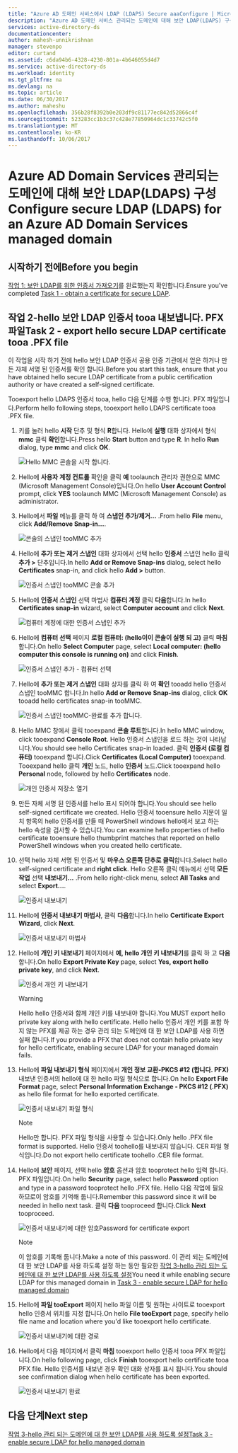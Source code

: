 ```yaml
---
title: "Azure AD 도메인 서비스에서 LDAP (LDAPS) Secure aaaConfigure | Microsoft Docs"
description: "Azure AD 도메인 서비스 관리되는 도메인에 대해 보안 LDAP(LDAPS) 구성"
services: active-directory-ds
documentationcenter: 
author: mahesh-unnikrishnan
manager: stevenpo
editor: curtand
ms.assetid: c6da94b6-4328-4230-801a-4b646055d4d7
ms.service: active-directory-ds
ms.workload: identity
ms.tgt_pltfrm: na
ms.devlang: na
ms.topic: article
ms.date: 06/30/2017
ms.author: maheshu
ms.openlocfilehash: 356b28f8392b0e203df9c81177ec842d52866c4f
ms.sourcegitcommit: 523283cc1b3c37c428e77850964dc1c33742c5f0
ms.translationtype: MT
ms.contentlocale: ko-KR
ms.lasthandoff: 10/06/2017
---
```

# <a name="configure-secure-ldap-ldaps-for-an-azure-ad-domain-services-managed-domain"></a><span data-ttu-id="5700b-103">Azure AD Domain Services 관리되는 도메인에 대해 보안 LDAP(LDAPS) 구성</span><span class="sxs-lookup"><span data-stu-id="5700b-103">Configure secure LDAP (LDAPS) for an Azure AD Domain Services managed domain</span></span>

## <a name="before-you-begin"></a><span data-ttu-id="5700b-104">시작하기 전에</span><span class="sxs-lookup"><span data-stu-id="5700b-104">Before you begin</span></span>
<span data-ttu-id="5700b-105">[작업 1: 보안 LDAP를 위한 인증서 가져오기](active-directory-ds-admin-guide-configure-secure-ldap.md)를 완료했는지 확인합니다.</span><span class="sxs-lookup"><span data-stu-id="5700b-105">Ensure you've completed [Task 1 - obtain a certificate for secure LDAP](active-directory-ds-admin-guide-configure-secure-ldap.md).</span></span>


## <a name="task-2---export-hello-secure-ldap-certificate-tooa-pfx-file"></a><span data-ttu-id="5700b-106">작업 2-hello 보안 LDAP 인증서 tooa 내보냅니다. PFX 파일</span><span class="sxs-lookup"><span data-stu-id="5700b-106">Task 2 - export hello secure LDAP certificate tooa .PFX file</span></span>
<span data-ttu-id="5700b-107">이 작업을 시작 하기 전에 hello 보안 LDAP 인증서 공용 인증 기관에서 얻은 하거나 만든 자체 서명 된 인증서를 확인 합니다.</span><span class="sxs-lookup"><span data-stu-id="5700b-107">Before you start this task, ensure that you have obtained hello secure LDAP certificate from a public certification authority or have created a self-signed certificate.</span></span>

<span data-ttu-id="5700b-108">Tooexport hello LDAPS 인증서 tooa, hello 다음 단계를 수행 합니다. PFX 파일입니다.</span><span class="sxs-lookup"><span data-stu-id="5700b-108">Perform hello following steps, tooexport hello LDAPS certificate tooa .PFX file.</span></span>

1. <span data-ttu-id="5700b-109">키를 눌러 hello **시작** 단추 및 형식 **R**합니다. Hello에 **실행** 대화 상자에서 형식 **mmc** 클릭 **확인**합니다.</span><span class="sxs-lookup"><span data-stu-id="5700b-109">Press hello **Start** button and type **R**. In hello **Run** dialog, type **mmc** and click **OK**.</span></span>

    ![Hello MMC 콘솔을 시작 합니다.](./media/active-directory-domain-services-admin-guide/secure-ldap-start-run.png)
2. <span data-ttu-id="5700b-111">Hello에 **사용자 계정 컨트롤** 확인을 클릭 **예** toolaunch 관리자 권한으로 MMC (Microsoft Management Console)입니다.</span><span class="sxs-lookup"><span data-stu-id="5700b-111">On hello **User Account Control** prompt, click **YES** toolaunch MMC (Microsoft Management Console) as administrator.</span></span>
3. <span data-ttu-id="5700b-112">Hello에서 **파일** 메뉴를 클릭 하 여 **스냅인 추가/제거...** .</span><span class="sxs-lookup"><span data-stu-id="5700b-112">From hello **File** menu, click **Add/Remove Snap-in...**.</span></span>

    ![콘솔의 스냅인 tooMMC 추가](./media/active-directory-domain-services-admin-guide/secure-ldap-add-snapin.png)
4. <span data-ttu-id="5700b-114">Hello에 **추가 또는 제거 스냅인** 대화 상자에서 선택 hello **인증서** 스냅인 hello 클릭 **추가 >** 단추입니다.</span><span class="sxs-lookup"><span data-stu-id="5700b-114">In hello **Add or Remove Snap-ins** dialog, select hello **Certificates** snap-in, and click hello **Add >** button.</span></span>

    ![인증서 스냅인 tooMMC 콘솔 추가](./media/active-directory-domain-services-admin-guide/secure-ldap-add-certificates-snapin.png)
5. <span data-ttu-id="5700b-116">Hello에 **인증서 스냅인** 선택 마법사 **컴퓨터 계정** 클릭 **다음**합니다.</span><span class="sxs-lookup"><span data-stu-id="5700b-116">In hello **Certificates snap-in** wizard, select **Computer account** and click **Next**.</span></span>

    ![컴퓨터 계정에 대한 인증서 스냅인 추가](./media/active-directory-domain-services-admin-guide/secure-ldap-add-certificates-computer-account.png)
6. <span data-ttu-id="5700b-118">Hello에 **컴퓨터 선택** 페이지 **로컬 컴퓨터: (hello이이 콘솔이 실행 되 고)** 클릭 **마침**합니다.</span><span class="sxs-lookup"><span data-stu-id="5700b-118">On hello **Select Computer** page, select **Local computer: (hello computer this console is running on)** and click **Finish**.</span></span>

    ![인증서 스냅인 추가 - 컴퓨터 선택](./media/active-directory-domain-services-admin-guide/secure-ldap-add-certificates-local-computer.png)
7. <span data-ttu-id="5700b-120">Hello에 **추가 또는 제거 스냅인** 대화 상자를 클릭 하 여 **확인** tooadd hello 인증서 스냅인 tooMMC 합니다.</span><span class="sxs-lookup"><span data-stu-id="5700b-120">In hello **Add or Remove Snap-ins** dialog, click **OK** tooadd hello certificates snap-in tooMMC.</span></span>

    ![인증서 스냅인 tooMMC-완료를 추가 합니다.](./media/active-directory-domain-services-admin-guide/secure-ldap-add-certificates-snapin-done.png)
8. <span data-ttu-id="5700b-122">Hello MMC 창에서 클릭 tooexpand **콘솔 루트**합니다.</span><span class="sxs-lookup"><span data-stu-id="5700b-122">In hello MMC window, click tooexpand **Console Root**.</span></span> <span data-ttu-id="5700b-123">Hello 인증서 스냅인을 로드 하는 것이 나타납니다.</span><span class="sxs-lookup"><span data-stu-id="5700b-123">You should see hello Certificates snap-in loaded.</span></span> <span data-ttu-id="5700b-124">클릭 **인증서 (로컬 컴퓨터)** tooexpand 합니다.</span><span class="sxs-lookup"><span data-stu-id="5700b-124">Click **Certificates (Local Computer)** tooexpand.</span></span> <span data-ttu-id="5700b-125">Tooexpand hello 클릭 **개인** 노드, hello **인증서** 노드.</span><span class="sxs-lookup"><span data-stu-id="5700b-125">Click tooexpand hello **Personal** node, followed by hello **Certificates** node.</span></span>

    ![개인 인증서 저장소 열기](./media/active-directory-domain-services-admin-guide/secure-ldap-open-personal-store.png)
9. <span data-ttu-id="5700b-127">만든 자체 서명 된 인증서를 hello 표시 되어야 합니다.</span><span class="sxs-lookup"><span data-stu-id="5700b-127">You should see hello self-signed certificate we created.</span></span> <span data-ttu-id="5700b-128">Hello 인증서 tooensure hello 지문이 일치 항목의 hello 인증서를 만들 때 PowerShell windows hello에서 보고 하는 hello 속성을 검사할 수 있습니다.</span><span class="sxs-lookup"><span data-stu-id="5700b-128">You can examine hello properties of hello certificate tooensure hello thumbprint matches that reported on hello PowerShell windows when you created hello certificate.</span></span>
10. <span data-ttu-id="5700b-129">선택 hello 자체 서명 된 인증서 및 **마우스 오른쪽 단추로 클릭**합니다.</span><span class="sxs-lookup"><span data-stu-id="5700b-129">Select hello self-signed certificate and **right click**.</span></span> <span data-ttu-id="5700b-130">Hello 오른쪽 클릭 메뉴에서 선택 **모든 작업** 선택 **내보내기...** .</span><span class="sxs-lookup"><span data-stu-id="5700b-130">From hello right-click menu, select **All Tasks** and select **Export...**.</span></span>

    ![인증서 내보내기](./media/active-directory-domain-services-admin-guide/secure-ldap-export-cert.png)
11. <span data-ttu-id="5700b-132">Hello에 **인증서 내보내기 마법사**, 클릭 **다음**합니다.</span><span class="sxs-lookup"><span data-stu-id="5700b-132">In hello **Certificate Export Wizard**, click **Next**.</span></span>

    ![인증서 내보내기 마법사](./media/active-directory-domain-services-admin-guide/secure-ldap-export-cert-wizard.png)
12. <span data-ttu-id="5700b-134">Hello에 **개인 키 내보내기** 페이지에서 **예, hello 개인 키 내보내기**를 클릭 하 고 **다음**합니다.</span><span class="sxs-lookup"><span data-stu-id="5700b-134">On hello **Export Private Key** page, select **Yes, export hello private key**, and click **Next**.</span></span>

    ![인증서 개인 키 내보내기](./media/active-directory-domain-services-admin-guide/secure-ldap-export-private-key.png)

    > [!WARNING]
    > <span data-ttu-id="5700b-136">Hello hello 인증서와 함께 개인 키를 내보내야 합니다.</span><span class="sxs-lookup"><span data-stu-id="5700b-136">You MUST export hello private key along with hello certificate.</span></span> <span data-ttu-id="5700b-137">Hello hello 인증서 개인 키를 포함 하지 않는 PFX를 제공 하는 경우 관리 되는 도메인에 대 한 보안 LDAP를 사용 하면 실패 합니다.</span><span class="sxs-lookup"><span data-stu-id="5700b-137">If you provide a PFX that does not contain hello private key for hello certificate, enabling secure LDAP for your managed domain fails.</span></span>
    >
    >
13. <span data-ttu-id="5700b-138">Hello에 **파일 내보내기 형식** 페이지에서 **개인 정보 교환-PKCS #12 (합니다. PFX)** 내보낸 인증서의 hello에 대 한 hello 파일 형식으로 합니다.</span><span class="sxs-lookup"><span data-stu-id="5700b-138">On hello **Export File Format** page, select **Personal Information Exchange - PKCS #12 (.PFX)** as hello file format for hello exported certificate.</span></span>

    ![인증서 내보내기 파일 형식](./media/active-directory-domain-services-admin-guide/secure-ldap-export-to-pfx.png)

    > [!NOTE]
    > <span data-ttu-id="5700b-140">Hello만 합니다. PFX 파일 형식을 사용할 수 있습니다.</span><span class="sxs-lookup"><span data-stu-id="5700b-140">Only hello .PFX file format is supported.</span></span> <span data-ttu-id="5700b-141">Hello 인증서 toohello를 내보내지 않습니다. CER 파일 형식입니다.</span><span class="sxs-lookup"><span data-stu-id="5700b-141">Do not export hello certificate toohello .CER file format.</span></span>
    >
    >
14. <span data-ttu-id="5700b-142">Hello에 **보안** 페이지, 선택 hello **암호** 옵션과 암호 tooprotect hello 입력 합니다. PFX 파일입니다.</span><span class="sxs-lookup"><span data-stu-id="5700b-142">On hello **Security** page, select hello **Password** option and type in a password tooprotect hello .PFX file.</span></span> <span data-ttu-id="5700b-143">Hello 다음 작업에 필요 하므로이 암호를 기억해 둡니다.</span><span class="sxs-lookup"><span data-stu-id="5700b-143">Remember this password since it will be needed in hello next task.</span></span> <span data-ttu-id="5700b-144">클릭 **다음** tooproceed 합니다.</span><span class="sxs-lookup"><span data-stu-id="5700b-144">Click **Next** tooproceed.</span></span>

    ![<span data-ttu-id="5700b-145">인증서 내보내기에 대한 암호</span><span class="sxs-lookup"><span data-stu-id="5700b-145">Password for certificate export</span></span> ](./media/active-directory-domain-services-admin-guide/secure-ldap-export-select-password.png)

    > [!NOTE]
    > <span data-ttu-id="5700b-146">이 암호를 기록해 둡니다.</span><span class="sxs-lookup"><span data-stu-id="5700b-146">Make a note of this password.</span></span> <span data-ttu-id="5700b-147">이 관리 되는 도메인에 대 한 보안 LDAP를 사용 하도록 설정 하는 동안 필요한 [작업 3-hello 관리 되는 도메인에 대 한 보안 LDAP를 사용 하도록 설정](active-directory-ds-admin-guide-configure-secure-ldap-enable-ldaps.md)</span><span class="sxs-lookup"><span data-stu-id="5700b-147">You need it while enabling secure LDAP for this managed domain in [Task 3 - enable secure LDAP for hello managed domain](active-directory-ds-admin-guide-configure-secure-ldap-enable-ldaps.md)</span></span>
    >
    >
15. <span data-ttu-id="5700b-148">Hello에 **파일 tooExport** 페이지 hello 파일 이름 및 원하는 사이트로 tooexport hello 인증서 위치를 지정 합니다.</span><span class="sxs-lookup"><span data-stu-id="5700b-148">On hello **File tooExport** page, specify hello file name and location where you'd like tooexport hello certificate.</span></span>

    ![인증서 내보내기에 대한 경로](./media/active-directory-domain-services-admin-guide/secure-ldap-export-select-path.png)
16. <span data-ttu-id="5700b-150">Hello에서 다음 페이지에서 클릭 **마침** tooexport hello 인증서 tooa PFX 파일입니다.</span><span class="sxs-lookup"><span data-stu-id="5700b-150">On hello following page, click **Finish** tooexport hello certificate tooa PFX file.</span></span> <span data-ttu-id="5700b-151">Hello 인증서를 내보낸 경우 확인 대화 상자를 표시 됩니다.</span><span class="sxs-lookup"><span data-stu-id="5700b-151">You should see confirmation dialog when hello certificate has been exported.</span></span>

    ![인증서 내보내기 완료](./media/active-directory-domain-services-admin-guide/secure-ldap-exported-as-pfx.png)


## <a name="next-step"></a><span data-ttu-id="5700b-153">다음 단계</span><span class="sxs-lookup"><span data-stu-id="5700b-153">Next step</span></span>
[<span data-ttu-id="5700b-154">작업 3-hello 관리 되는 도메인에 대 한 보안 LDAP를 사용 하도록 설정</span><span class="sxs-lookup"><span data-stu-id="5700b-154">Task 3 - enable secure LDAP for hello managed domain</span></span>](active-directory-ds-admin-guide-configure-secure-ldap-enable-ldaps.md)
